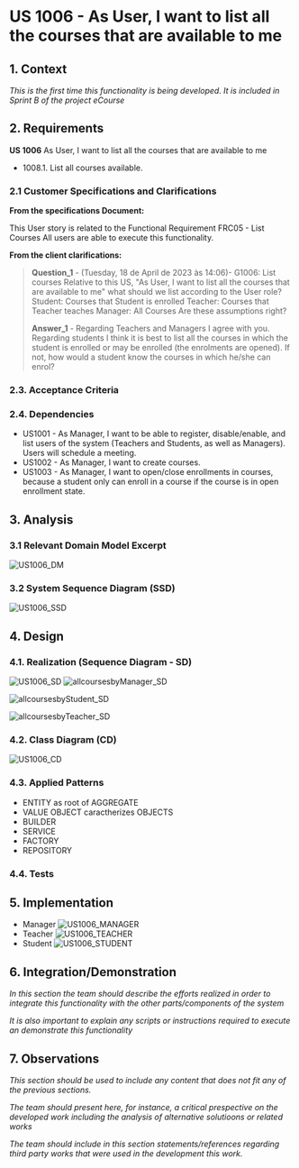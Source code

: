 # US 1006 - As User, I want to list all the courses that are available to me

## 1. Context

*This is the first time this functionality is being developed. It is included in Sprint B of the project eCourse*

## 2. Requirements

**US 1006** As User, I want to list all the courses that are available to me

- 1008.1. List all courses available. 

### 2.1 Customer Specifications and Clarifications ###

**From the specifications Document:**

This User story is related to the Functional Requirement FRC05 - List Courses All users are able to execute this functionality. 

**From the client clarifications:**

> **Question_1** - (Tuesday, 18 de April de 2023 às 14:06)- G1006: List courses
Relative to this US, "As User, I want to list all the courses that are available to me" what should we list according to the User role?
Student: Courses that Student is enrolled
Teacher: Courses that Teacher teaches
Manager: All Courses
Are these assumptions right?
>
> **Answer_1** - Regarding Teachers and Managers I agree with you.
Regarding students I think it is best to list all the courses in which the student is enrolled or may be enrolled (the enrolments are opened). If not, how would a student know the courses in which he/she can enrol?


### 2.3. Acceptance Criteria ###


### 2.4. Dependencies ###
* US1001 - As Manager, I want to be able to register, disable/enable, and list users of the system (Teachers and Students, as well as Managers).
Users will schedule a meeting.
* US1002 -  As Manager, I want to create courses.
* US1003 - As Manager, I want to open/close enrollments in courses, because a student only can enroll in a course if the course is in open enrollment state.



## 3. Analysis

### 3.1 Relevant Domain Model Excerpt

![US1006_DM](US1006_DM.svg)


### 3.2 System Sequence Diagram (SSD)

![US1006_SSD](US1006_SSD.svg)

## 4. Design

### 4.1. Realization (Sequence Diagram - SD)
![US1006_SD](US1006_SD.svg)
![allcoursesbyManager_SD](allcoursesbyManager_SD.svg)

![allcoursesbyStudent_SD](allcoursesbyStudent_SD.svg)

![allcoursesbyTeacher_SD](allcoursesbyTeacher_SD.svg)

### 4.2. Class Diagram (CD)

![US1006_CD](US1006_CD.svg)

### 4.3. Applied Patterns
- ENTITY as root of AGGREGATE
- VALUE OBJECT caractherizes OBJECTS
- BUILDER
- SERVICE
- FACTORY
- REPOSITORY

### 4.4. Tests


## 5. Implementation
* Manager
![US1006_MANAGER](US1006_MANAGER.png)
* Teacher
![US1006_TEACHER](US1006_TEACHER.png)
* Student
![US1006_STUDENT](US1006_STUDENT.png)



## 6. Integration/Demonstration

*In this section the team should describe the efforts realized in order to integrate this functionality with the other parts/components of the system*

*It is also important to explain any scripts or instructions required to execute an demonstrate this functionality*

## 7. Observations

*This section should be used to include any content that does not fit any of the previous sections.*

*The team should present here, for instance, a critical prespective on the developed work including the analysis of alternative solutioons or related works*

*The team should include in this section statements/references regarding third party works that were used in the development this work.*